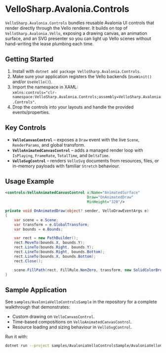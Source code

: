 # VelloSharp.Avalonia.Controls

`VelloSharp.Avalonia.Controls` bundles reusable Avalonia UI controls that render directly through the Vello renderer.
It builds on top of `VelloSharp.Avalonia.Vello`, exposing a drawing canvas, an animation surface, and an SVG presenter so
you can light up Vello scenes without hand-writing the lease plumbing each time.

## Getting Started

1. Install with `dotnet add package VelloSharp.Avalonia.Controls`.
2. Make sure your application registers the Vello backends (`UseWinit()` and/or `UseVello()`).
3. Import the namespace in XAML:  
   `xmlns:controls="clr-namespace:VelloSharp.Avalonia.Controls;assembly=VelloSharp.Avalonia.Controls"`.
4. Drop the controls into your layouts and handle the provided events/properties.

## Key Controls

- **`VelloCanvasControl`** – exposes a `Draw` event with the live `Scene`, `RenderParams`, and global transform.
- **`VelloAnimatedCanvasControl`** – adds a managed render loop with `IsPlaying`, `FrameRate`, `TotalTime`, and `DeltaTime`.
- **`VelloSvgControl`** – renders `VelloSvg` documents from resources, files, or in-memory payloads with familiar `Stretch` behaviour.

## Usage Example

```xml
<controls:VelloAnimatedCanvasControl x:Name="AnimatedSurface"
                                     Draw="OnAnimatedDraw"
                                     MinHeight="320"/>
```

```csharp
private void OnAnimatedDraw(object? sender, VelloDrawEventArgs e)
{
    var scene = e.Scene;
    var transform = e.GlobalTransform;
    var bounds = e.Bounds;

    var rect = new PathBuilder();
    rect.MoveTo(bounds.X, bounds.Y);
    rect.LineTo(bounds.Right, bounds.Y);
    rect.LineTo(bounds.Right, bounds.Bottom);
    rect.LineTo(bounds.X, bounds.Bottom);
    rect.Close();

    scene.FillPath(rect, FillRule.NonZero, transform, new SolidColorBrush(RgbaColor.FromBytes(20, 28, 42)));
}
```

## Sample Application

See `samples/AvaloniaVelloControlsSample` in the repository for a complete walkthrough that demonstrates:

- Custom drawing on `VelloCanvasControl`.
- Time-based compositions on `VelloAnimatedCanvasControl`.
- Resource loading and sizing behaviour in `VelloSvgControl`.

Run it with:

```bash
dotnet run --project samples/AvaloniaVelloControlsSample/AvaloniaVelloControlsSample.csproj
```

